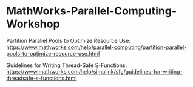 # MathWorks-Parallel-Computing-Workshop

Partition Parallel Pools to Optimize Resource Use:
https://www.mathworks.com/help/parallel-computing/partition-parallel-pools-to-optimize-resource-use.html

Guidelines for Writing Thread-Safe S-Functions:
https://www.mathworks.com/help/simulink/sfg/guidelines-for-writing-threadsafe-s-functions.html